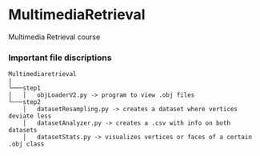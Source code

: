 # MultimediaRetrieval
Multimedia Retrieval course


### Important file discriptions
```
Multimediaretrieval
|
└───step1
│   │   objLoaderV2.py -> program to view .obj files
└───step2
    │   datasetResampling.py -> creates a dataset where vertices deviate less
    │   datasetAnalyzer.py -> creates a .csv with info on both datasets
    │   datasetStats.py -> visualizes vertices or faces of a certain .obj class
```
